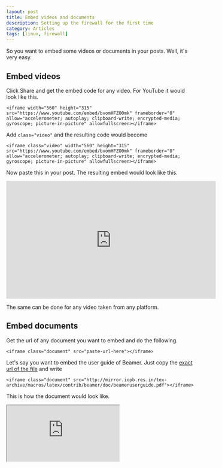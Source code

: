 ```yaml
---
layout: post
title: Embed videos and documents
description: Setting up the firewall for the first time
category: Articles
tags: [linux, firewall]
---
```

So you want to embed some videos or documents in your posts. Well, it's very easy.

## Embed videos
Click Share and get the embed code for any video. For YouTube it would look like this.
```
<iframe width="560" height="315" src="https://www.youtube.com/embed/bvomHFZO0mk" frameborder="0" allow="accelerometer; autoplay; clipboard-write; encrypted-media; gyroscope; picture-in-picture" allowfullscreen></iframe>
```
Add `class="video"` and the resulting code would become
```
<iframe class="video" width="560" height="315" src="https://www.youtube.com/embed/bvomHFZO0mk" frameborder="0" allow="accelerometer; autoplay; clipboard-write; encrypted-media; gyroscope; picture-in-picture" allowfullscreen></iframe>
```
Now paste this in your post. The resulting embed would look like this.

<iframe class="video" width="560" height="315" src="https://www.youtube.com/embed/bvomHFZO0mk" frameborder="0" allow="accelerometer; autoplay; clipboard-write; encrypted-media; gyroscope; picture-in-picture" allowfullscreen></iframe>

The same can be done for any video taken from any platform.

## Embed documents
Get the url of any document you want to embed and do the following.
```
<iframe class="document" src="paste-url-here"></iframe>
```
Let's say you want to embed the user guide of Beamer. Just copy the [exact url of the file](http://mirror.iopb.res.in/tex-archive/macros/latex/contrib/beamer/doc/beameruserguide.pdf) and write

```
<iframe class="document" src="http://mirror.iopb.res.in/tex-archive/macros/latex/contrib/beamer/doc/beameruserguide.pdf"></iframe>
```
This is how the document would look like.
<iframe class="document" src="http://mirror.iopb.res.in/tex-archive/macros/latex/contrib/beamer/doc/beameruserguide.pdf"></iframe>

